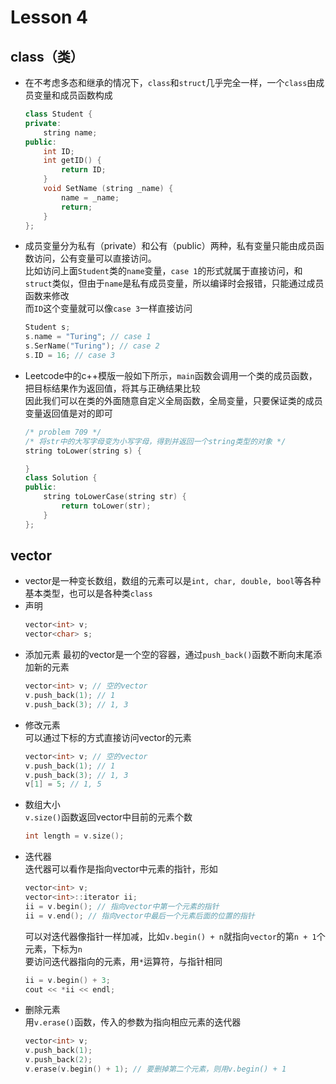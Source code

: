 # Lesson 4
## class（类）
* 在不考虑多态和继承的情况下，`class`和`struct`几乎完全一样，一个`class`由成员变量和成员函数构成  
    
    ```c++
    class Student {
    private:
        string name;
    public:
        int ID;
        int getID() {
            return ID;
        }
        void SetName (string _name) {
            name = _name;
            return;
        }
    };
    ```

* 成员变量分为私有（private）和公有（public）两种，私有变量只能由成员函数访问，公有变量可以直接访问。  
    比如访问上面`Student`类的`name`变量，`case 1`的形式就属于直接访问，和`struct`类似，但由于`name`是私有成员变量，所以编译时会报错，只能通过成员函数来修改  
    而`ID`这个变量就可以像`case 3`一样直接访问
    ```c++
    Student s;
    s.name = "Turing"; // case 1
    s.SerName("Turing"); // case 2
    s.ID = 16; // case 3
    ```
      
* Leetcode中的c++模版一般如下所示，`main`函数会调用一个类的成员函数，把目标结果作为返回值，将其与正确结果比较  
    因此我们可以在类的外面随意自定义全局函数，全局变量，只要保证类的成员变量返回值是对的即可
    ```c++
    /* problem 709 */
    /* 将str中的大写字母变为小写字母，得到并返回一个string类型的对象 */
    string toLower(string s) {

    }
    class Solution {
    public:
        string toLowerCase(string str) {
            return toLower(str);
        }
    };
    ```

## vector
* vector是一种变长数组，数组的元素可以是`int, char, double, bool`等各种基本类型，也可以是各种类`class`
* 声明  
    ```c++
    vector<int> v;
    vector<char> s;
    ```
* 添加元素
    最初的vector是一个空的容器，通过`push_back()`函数不断向末尾添加新的元素
    ```c++
    vector<int> v; // 空的vector
    v.push_back(1); // 1 
    v.push_back(3); // 1, 3
    ```
* 修改元素  
    可以通过下标的方式直接访问vector的元素  
    ```c++
    vector<int> v; // 空的vector
    v.push_back(1); // 1 
    v.push_back(3); // 1, 3
    v[1] = 5; // 1, 5
    ```   
* 数组大小    
    `v.size()`函数返回vector中目前的元素个数  
    ```c++
    int length = v.size();
    ```
* 迭代器  
    迭代器可以看作是指向vector中元素的指针，形如  
    ```c++
    vector<int> v;
    vector<int>::iterator ii;
    ii = v.begin(); // 指向vector中第一个元素的指针
    ii = v.end(); // 指向vector中最后一个元素后面的位置的指针
    ```  
    可以对迭代器像指针一样加减，比如`v.begin() + n`就指向`vector`的第`n + 1`个元素，下标为`n`  
    要访问迭代器指向的元素，用`*`运算符，与指针相同  
    ```c++
    ii = v.begin() + 3;
    cout << *ii << endl;
    ```
* 删除元素  
    用`v.erase()`函数，传入的参数为指向相应元素的迭代器
    ```c++
    vector<int> v;
    v.push_back(1);
    v.push_back(2);
    v.erase(v.begin() + 1); // 要删掉第二个元素，则用v.begin() + 1
    ```